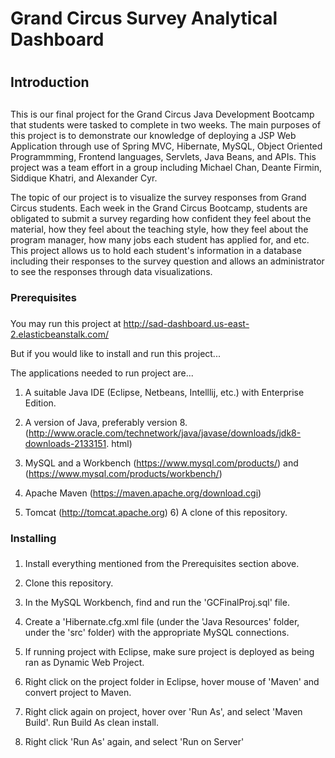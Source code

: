 # Grand Circus Survey Analytical Dashboard
#

## Introduction
## 

This is our final project for the Grand Circus Java Development Bootcamp that students
were tasked to complete in two weeks. The main purposes of this project is to
demonstrate our knowledge of deploying a JSP Web Application through use of Spring
MVC, Hibernate, MySQL, Object Oriented Programmming, Frontend languages, Servlets,
Java Beans, and APIs.  This project was a team effort in a group including Michael
Chan, Deante Firmin, Siddique Khatri, and Alexander Cyr.

The topic of our project is to visualize the survey responses from Grand Circus
students. Each week in the Grand Circus Bootcamp, students are obligated to submit
a survey regarding how confident they feel about the material, how they feel about
the teaching style, how they feel about the program manager, how many jobs each
student has applied for, and etc.  This project allows us to hold each student's
information in a database including their responses to the survey question and
allows an administrator to see the responses through data visualizations.

### Prerequisites
### 

You may run this project at http://sad-dashboard.us-east-2.elasticbeanstalk.com/

But if you would like to install and run this project...

The applications needed to run project are... 
	
1) A suitable Java IDE (Eclipse, Netbeans, Intelllij, etc.) with Enterprise Edition. 

2) A version of Java, preferably version 8.
	(http://www.oracle.com/technetwork/java/javase/downloads/jdk8-downloads-2133151.
	html) 
	
3) MySQL and a Workbench (https://www.mysql.com/products/) and
	(https://www.mysql.com/products/workbench/) 
	
4) Apache Maven (https://maven.apache.org/download.cgi) 

5) Tomcat (http://tomcat.apache.org) 6) A clone of this repository.

### Installing
### 
1) Install everything mentioned from the Prerequisites section above.

2) Clone this repository.

3) In the MySQL Workbench, find and run the 'GCFinalProj.sql' file.

4) Create a 'Hibernate.cfg.xml file (under the 'Java Resources' folder, under the 'src'
	folder) with the appropriate MySQL connections.

4) If running project with Eclipse, make sure project is deployed as being ran as
	Dynamic Web Project.

5) Right click on the project folder in Eclipse, hover mouse of 'Maven' and convert
	project to Maven.

6) Right click again on project, hover over 'Run As', and select 'Maven Build'.  Run
	Build As clean install.

7) Right click 'Run As' again, and select 'Run on Server'
